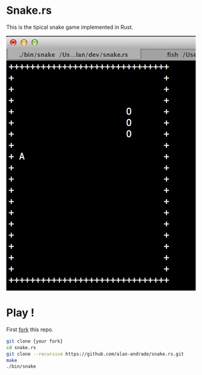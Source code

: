 # Snake.rs

This is the tipical snake game implemented in Rust.

![snake](snake.png)

# Play !

First [fork](https://github.com/alan-andrade/snake.rs/fork) this repo.

```bash
git clone {your fork}
cd snake.rs
git clone --recursive https://github.com/alan-andrade/snake.rs.git
make
./bin/snake
```
